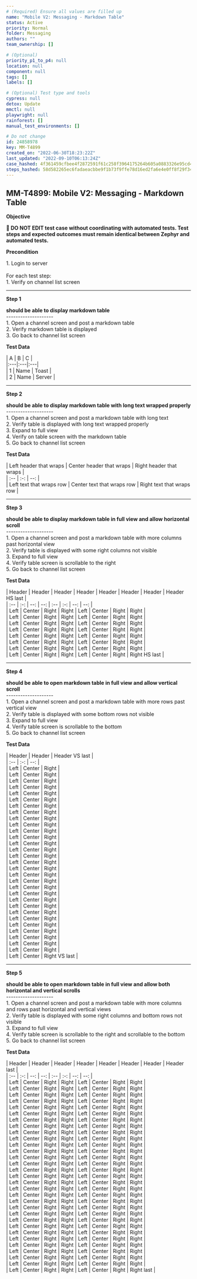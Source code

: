 ```yaml
---
# (Required) Ensure all values are filled up
name: "Mobile V2: Messaging - Markdown Table"
status: Active
priority: Normal
folder: Messaging
authors: ""
team_ownership: []

# (Optional)
priority_p1_to_p4: null
location: null
component: null
tags: []
labels: []

# (Optional) Test type and tools
cypress: null
detox: Update
mmctl: null
playwright: null
rainforest: []
manual_test_environments: []

# Do not change
id: 24858978
key: MM-T4899
created_on: "2022-06-30T18:23:22Z"
last_updated: "2022-09-10T06:13:24Z"
case_hashed: 4f361459cfbee4f2872591f61c258f3964175264b605a0883326e95cd4d7723cd546980f8f3d78cf7d310abbd570db26
steps_hashed: 58d582265ec6fadaeacbbe9f1b73f9ffe78d16ed2fa6e4e0ff8f29f349e9fd376b62c1b19e9cce2ce77856bfd2f6ecf4
---
```


<!-- (Auto-generated) Based on frontmatter's "key" and "name" -->

## MM-T4899: Mobile V2: Messaging - Markdown Table

**Objective**

**🛑 DO NOT EDIT test case without coordinating with automated tests. Test steps and expected outcomes must remain identical between Zephyr and automated tests.**

**Precondition**

1\. Login to server\
\
For each test step:\
1\. Verify on channel list screen

---

**Step 1**

**should be able to display markdown table**\
\--------------------\
1\. Open a channel screen and post a markdown table\
2\. Verify markdown table is displayed\
3\. Go back to channel list screen

**Test Data**

\| A | B | C |\
\|:---|:---|:---|\
\| 1 | Name | Toast |\
\| 2 | Name | Server |

---

**Step 2**

**should be able to display markdown table with long text wrapped properly**\
\--------------------\
1\. Open a channel screen and post a markdown table with long text\
2\. Verify table is displayed with long text wrapped properly\
3\. Expand to full view\
4\. Verify on table screen with the markdown table\
5\. Go back to channel list screen

**Test Data**

\| Left header that wraps | Center header that wraps | Right header that wraps |\
\| :-- | :-: | --: |\
\| Left text that wraps row | Center text that wraps row | Right text that wraps row |

---

**Step 3**

**should be able to display markdown table in full view and allow horizontal scroll**\
\--------------------\
1\. Open a channel screen and post a markdown table with more columns past horizontal view\
2\. Verify table is displayed with some right columns not visible\
3\. Expand to full view\
4\. Verify table screen is scrollable to the right\
5\. Go back to channel list screen

**Test Data**

\| Header | Header | Header | Header | Header | Header | Header | Header HS last |\
\| :-- | :-: | --: | --: | :-- | :-: | --: | --: |\
\| Left | Center | Right | Right | Left | Center | Right | Right |\
\| Left | Center | Right | Right | Left | Center | Right | Right |\
\| Left | Center | Right | Right | Left | Center | Right | Right |\
\| Left | Center | Right | Right | Left | Center | Right | Right |\
\| Left | Center | Right | Right | Left | Center | Right | Right |\
\| Left | Center | Right | Right | Left | Center | Right | Right |\
\| Left | Center | Right | Right | Left | Center | Right | Right |\
\| Left | Center | Right | Right | Left | Center | Right | Right HS last |

---

**Step 4**

**should be able to open markdown table in full view and allow vertical scroll**\
\--------------------\
1\. Open a channel screen and post a markdown table with more rows past vertical view\
2\. Verify table is displayed with some bottom rows not visible\
3\. Expand to full view\
4\. Verify table screen is scrollable to the bottom\
5\. Go back to channel list screen

**Test Data**

\| Header | Header | Header VS last |\
\| :-- | :-: | --: |\
\| Left | Center | Right |\
\| Left | Center | Right |\
\| Left | Center | Right |\
\| Left | Center | Right |\
\| Left | Center | Right |\
\| Left | Center | Right |\
\| Left | Center | Right |\
\| Left | Center | Right |\
\| Left | Center | Right |\
\| Left | Center | Right |\
\| Left | Center | Right |\
\| Left | Center | Right |\
\| Left | Center | Right |\
\| Left | Center | Right |\
\| Left | Center | Right |\
\| Left | Center | Right |\
\| Left | Center | Right |\
\| Left | Center | Right |\
\| Left | Center | Right |\
\| Left | Center | Right |\
\| Left | Center | Right |\
\| Left | Center | Right |\
\| Left | Center | Right |\
\| Left | Center | Right |\
\| Left | Center | Right |\
\| Left | Center | Right |\
\| Left | Center | Right |\
\| Left | Center | Right |\
\| Left | Center | Right |\
\| Left | Center | Right |\
\| Left | Center | Right VS last |

---

**Step 5**

**should be able to open markdown table in full view and allow both horizontal and vertical scrolls**\
\--------------------\
1\. Open a channel screen and post a markdown table with more columns and rows past horizontal and vertical views\
2\. Verify table is displayed with some right columns and bottom rows not visible\
3\. Expand to full view\
4\. Verify table screen is scrollable to the right and scrollable to the bottom\
5\. Go back to channel list screen

**Test Data**

\| Header | Header | Header | Header | Header | Header | Header | Header last |\
\| :-- | :-: | --: | --: | :-- | :-: | --: | --: |\
\| Left | Center | Right | Right | Left | Center | Right | Right |\
\| Left | Center | Right | Right | Left | Center | Right | Right |\
\| Left | Center | Right | Right | Left | Center | Right | Right |\
\| Left | Center | Right | Right | Left | Center | Right | Right |\
\| Left | Center | Right | Right | Left | Center | Right | Right |\
\| Left | Center | Right | Right | Left | Center | Right | Right |\
\| Left | Center | Right | Right | Left | Center | Right | Right |\
\| Left | Center | Right | Right | Left | Center | Right | Right |\
\| Left | Center | Right | Right | Left | Center | Right | Right |\
\| Left | Center | Right | Right | Left | Center | Right | Right |\
\| Left | Center | Right | Right | Left | Center | Right | Right |\
\| Left | Center | Right | Right | Left | Center | Right | Right |\
\| Left | Center | Right | Right | Left | Center | Right | Right |\
\| Left | Center | Right | Right | Left | Center | Right | Right |\
\| Left | Center | Right | Right | Left | Center | Right | Right |\
\| Left | Center | Right | Right | Left | Center | Right | Right |\
\| Left | Center | Right | Right | Left | Center | Right | Right |\
\| Left | Center | Right | Right | Left | Center | Right | Right |\
\| Left | Center | Right | Right | Left | Center | Right | Right |\
\| Left | Center | Right | Right | Left | Center | Right | Right |\
\| Left | Center | Right | Right | Left | Center | Right | Right |\
\| Left | Center | Right | Right | Left | Center | Right | Right |\
\| Left | Center | Right | Right | Left | Center | Right | Right |\
\| Left | Center | Right | Right | Left | Center | Right | Right |\
\| Left | Center | Right | Right | Left | Center | Right | Right |\
\| Left | Center | Right | Right | Left | Center | Right | Right |\
\| Left | Center | Right | Right | Left | Center | Right | Right |\
\| Left | Center | Right | Right | Left | Center | Right | Right |\
\| Left | Center | Right | Right | Left | Center | Right | Right |\
\| Left | Center | Right | Right | Left | Center | Right | Right |\
\| Left | Center | Right | Right | Left | Center | Right | Right last |
